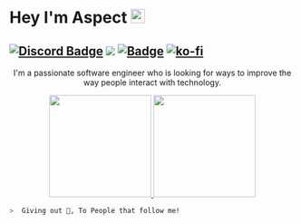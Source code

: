 # Hey I'm Aspect  <img src="https://media.giphy.com/media/hvRJCLFzcasrR4ia7z/giphy.gif" width="25px">
[![Discord Badge](https://img.shields.io/badge/-Discord-9B9B9B?style=flat-square&logo=Discord&logoColor=white)](https://discord.gg/vAyNySyXCx) 
![](https://komarev.com/ghpvc/?username=MegatonDev&color=151515&label=Visitors)
[![Badge](https://img.shields.io/badge/TEAM-Furious%20DEVELOPMENT-17a6ec?style=for-the-badge)](https://github.com/AsepctDEVS)
[![ko-fi](https://ko-fi.com/img/githubbutton_sm.svg)](https://ko-fi.com/F1F66UJKD)
---

<p style="  text-align: center;" >I'm a passionate software engineer who is looking for ways to improve the way people interact with technology.<p/>

<p align="center">
<a href="https://github.com/AsepctDEVS">
    <img height="180em" src="https://github-readme-stats.vercel.app/api/top-langs/?username=AsepctDEVS&layout=compact&langs_count=8&title_color=5865F2&icon_color=5865F2&text_color=9f9f9f&bg_color=151515"/>
  <img height="180em" src="https://github-readme-stats.vercel.app/api/?username=AsepctDEVS&show_icons=true&title_color=fff&icon_color=79ff97&text_color=9f9f9f&bg_color=151515"/>

    

```zsh
>  Giving out 🍪, To People that follow me!
```
